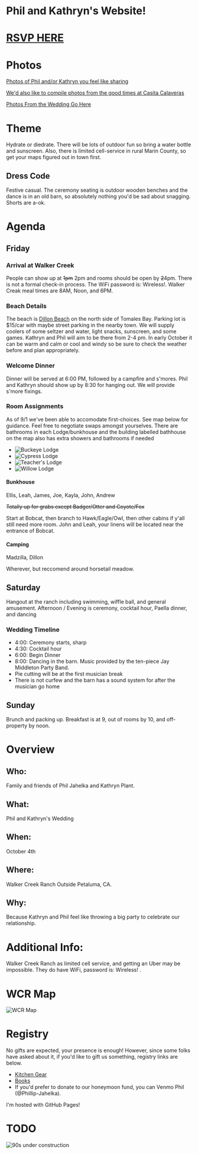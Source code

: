 # Phil and Kathryn's Website!


# [RSVP HERE](https://docs.google.com/forms/d/e/1FAIpQLSdb4hoWW1RRWFUf0m6yEEGGmeJv6fUi9wsexoM-h6kjG1RO1Q/viewform?usp=header)

# Photos
[Photos of Phil and/or Kathryn you feel like sharing](https://drive.google.com/drive/folders/1PeZt1Mxu6AgiRc7WDFCbZzBjKT45-65y?usp=sharing)

[We'd also like to compile photos from the good times at Casita Calaveras](https://drive.google.com/drive/folders/1X58aDVo3VKQTLNU9pvx_qz4HXxf5xbIQ?usp=sharing)

[Photos From the Wedding Go Here](https://drive.google.com/drive/folders/1vPRXwAR1v9yAWQql2S0hoaCfs2a4lFew?usp=sharing)

# Theme
Hydrate or diedrate. There will be lots of outdoor fun so bring a water bottle and sunscreen. Also, there is limited cell-service in rural Marin County, so get your maps figured out in town first.

## Dress Code
Festive casual. The ceremony seating is outdoor wooden benches and the dance is in an old barn, so absolutely nothing you'd be sad about snagging. Shorts are a-ok.

# Agenda

## Friday
### Arrival at Walker Creek
People can show up at ~~1pm~~ 2pm and rooms should be open by ~~2~~4pm. There is not a formal check-in process. The WiFi password is: Wireless!. Walker Creak meal times are 8AM, Noon, and 6PM.

### Beach Details
The beach is [Dillon Beach](https://maps.app.goo.gl/bKMWqBuhHTdom12Q8) on the north side of Tomales Bay. Parking lot is $15/car with maybe street parking in the nearby town. We will supply coolers of some seltzer and water, light snacks, sunscreen, and some games. Kathryn and Phil will aim to be there from 2-4 pm. In early October it can be warm and calm or cool and windy so be sure to check the weather before and plan appropriately.

### Welcome Dinner
Dinner will be served at 6:00 PM, followed by a campfire and s'mores. Phil and Kathryn should show up by 8:30 for hanging out. We will provide s'more fixings. 

### Room Assignments
As of 9/1 we've been able to accomodate first-choices. See map below for guidance. Feel free to negotiate swaps amongst yourselves. There are bathrooms in each Lodge/bunkhouse and the building labelled bathhouse on the map also has extra showers and bathrooms if needed

* ![Buckeye Lodge](assets/images/buckeye_lodge.png)
* ![Cypress Lodge](assets/images/cypress_lodge.png)
* ![Teacher's Lodge](assets/images/teachers_lodge.png)
* ![Willow Lodge](assets/images/willow_lodge.png)

#### Bunkhouse
Ellis, Leah, James, Joe, Kayla, John, Andrew

~~Totally up for grabs except Badger/Otter and Coyote/Fox~~

Start at Bobcat, then branch to Hawk/Eagle/Owl, then other cabins if y'all still need more room. John and Leah, your linens will be located near the entrance of Bobcat.

#### Camping
Madzilla, Dillon

Wherever, but reccomend around horsetail meadow.

## Saturday
Hangout at the ranch including swimming, wiffle ball, and general amusement.
Afternoon / Evening is ceremony, cocktail hour, Paella dinner, and dancing

### Wedding Timeline
 * 4:00: Ceremony starts, sharp
 * 4:30: Cocktail hour
 * 6:00: Begin Dinner
 * 8:00: Dancing in the barn. Music provided by the ten-piece Jay Middleton Party Band.
 * Pie cutting will be at the first musician break
 * There is not curfew and the barn has a sound system for after the musician go home

## Sunday
Brunch and packing up.
Breakfast is at 9, out of rooms by 10, and off-property by noon.

# Overview

## Who:
Family and friends of Phil Jahelka and Kathryn Plant.
## What:
Phil and Kathryn's Wedding
## When:
October 4th
## Where:
Walker Creek Ranch Outside Petaluma, CA.
## Why:
Because Kathryn and Phil feel like throwing a big party to celebrate our relationship.

# Additional Info:
Walker Creek Ranch as limited cell service, and getting an Uber may be impossible. They do have WiFi, password is: Wireless! .
# WCR Map

![WCR Map](assets/images/wcr_map_custom.png)

# Registry
No gifts are expected, your presence is enough! However, since some folks have asked about it, if you'd like to gift us something, registry links are below.
* [Kitchen Gear](https://www.williams-sonoma.com/registry/lt8wgntmqv/registry-list.html)
* [Books](https://bookshop.org/wishlists/efdc484b9d6b44745d9da3d9f28e843d47450618)
* If you'd prefer to donate to our honeymoon fund, you can Venmo Phil (@Phillip-Jahelka).


I'm hosted with GitHub Pages!

# TODO

![90s under construction](assets/images/pikachu-constuction.gif)
